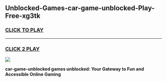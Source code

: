 
## Unblocked-Games-car-game-unblocked-Play-Free-xg3tk
<h3>
<a href="https://premium76.site?title=car-game-unblocked&ref=15A">CLICK TO PLAY</a></h3>
<hr>

<h3>
<a href="https://premium76.site?title=car-game-unblocked&ref=15A">CLICK 2 PLAY</a>
  
</h3>

<a href="https://premium76.site?title=car-game-unblocked&ref=15A"><img src="https://clearcache.store/games.png"></a>


**car-game-unblocked games unblocked: Your Gateway to Fun and Accessible Online Gaming**
